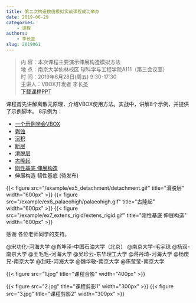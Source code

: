```yaml
---
title: 第二次构造数值模拟实战课程成功举办
date: 2019-06-29
categories:
    - 课程
authors:
    - 李长圣
slug: 2019061
---
```


> 内  容：本次课程主要演示伸展构造模拟方法  
> 地  点：南京大学仙林校区 球科学与工程学院A111（第三会议室）  
> 时  间：2019年6月28日(周五) 9:30-17:30  
> 主讲人：VBOX开发者 李长圣   
> [下载课程PPT](class2_20190628.pdf)



课程首先讲解离散元原理，介绍VBOX使用方法。实战中，讲解8个示例，并提供了示例脚本。
8示例为：

- [一个示例学会VBOX](/example/ex1_push/) 
- [剥蚀](/example/ex2_syn_erosion/) 
- [沉积](/example/ex3_syn_sedimentaion/) 
- [断层](/example/ex4_pre_struct/) 
- [滑脱层](/example/ex5_detachment/) 
- [古隆起](/example/ex6_palaeohigh/) 
- [刚性基底 伸展构造](/example/ex7_extens_rigid/)
- 伸展构造 韧性基底 (待发布)

{{< figure src="/example/ex5_detachment/detachment.gif" title="滑脱层" width="600px" >}}
{{< figure src="/example/ex6_palaeohigh/palaeohigh.gif" title="古隆起" width="600px" >}}
{{< figure src="/example/ex7_extens_rigid/extens_rigid.gif" title="刚性基底 伸展构造" width="600px" >}}

感谢 各位老师同学的支持。

@宋功化-河海大学  @肖坤泽-中国石油大学（北京） @南京大学-毛宇琼 @杨双-南京大学  @王毛毛-河海大学 @吴珍云-东华理工大学 @蒋丹琦-河海大学 @杨庚兄-南京大学 @封旺-河海大学  @魏华敬-南京大学 @陈莹莹-南京大学   

{{< figure src="1.jpg" title="课程合影" width="400px"  >}}

{{< figure src="2.jpg" title="课程剪影1" width="300px"  >}}
{{< figure src="3.jpg" title="课程剪影2" width="300px"  >}}



